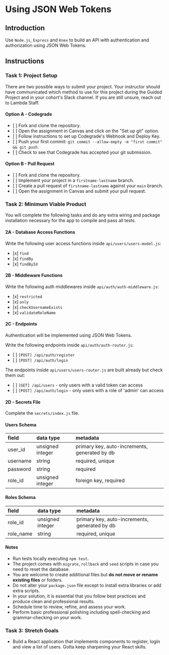 # Using JSON Web Tokens

## Introduction

Use `Node.js`, `Express` and `Knex` to build an API with authentication and authorization using JSON Web Tokens.

## Instructions

### Task 1: Project Setup

There are two possible ways to submit your project. Your instructor should have communicated which method to use for this project during the Guided Project and in your cohort's Slack channel. If you are still unsure, reach out to Lambda Staff.

#### Option A - Codegrade

-    [ ] Fork and clone the repository.
-    [ ] Open the assignment in Canvas and click on the "Set up git" option.
-    [ ] Follow instructions to set up Codegrade's Webhook and Deploy Key.
-    [ ] Push your first commit: `git commit --allow-empty -m "first commit" && git push`.
-    [ ] Check to see that Codegrade has accepted your git submission.

#### Option B - Pull Request

-    [ ] Fork and clone the repository.
-    [ ] Implement your project in a `firstname-lastname` branch.
-    [ ] Create a pull request of `firstname-lastname` against your `main` branch.
-    [ ] Open the assignment in Canvas and submit your pull request.

### Task 2: Minimum Viable Product

You will complete the following tasks and do any extra wiring and package installation necessary for the app to compile and pass all tests.

#### 2A - Database Access Functions

Write the following user access functions inside `api/users/users-model.js`:

-    [x] `find`
-    [x] `findBy`
-    [x] `findById`

#### 2B - Middleware Functions

Write the following auth middlewares inside `api/auth/auth-middleware.js`:

-    [x] `restricted`
-    [x] `only`
-    [x] `checkUsernameExists`
-    [x] `validateRoleName`

#### 2C - Endpoints

Authentication will be implemented using JSON Web Tokens.

Write the following endpoints inside `api/auth/auth-router.js`:

-    [ ] `[POST] /api/auth/register`
-    [ ] `[POST] /api/auth/login`

The endpoints inside `api/users/users-router.js` are built already but check them out:

-    [ ] `[GET] /api/users` - only users with a valid token can access
-    [ ] `[POST] /api/auth/login` - only users with a role of 'admin' can access

#### 2D - Secrets File

Complete the `secrets/index.js` file.

#### Users Schema

| field    | data type        | metadata                                      |
| :------- | :--------------- | :-------------------------------------------- |
| user_id  | unsigned integer | primary key, auto-increments, generated by db |
| username | string           | required, unique                              |
| password | string           | required                                      |
| role_id  | unsigned integer | foreign key, required                         |

#### Roles Schema

| field     | data type        | metadata                                      |
| :-------- | :--------------- | :-------------------------------------------- |
| role_id   | unsigned integer | primary key, auto-increments, generated by db |
| role_name | string           | required, unique                              |

#### Notes

-    Run tests locally executing `npm test`.
-    The project comes with `migrate`, `rollback` and `seed` scripts in case you need to reset the database.
-    You are welcome to create additional files but **do not move or rename existing files** or folders.
-    Do not alter your `package.json` file except to install extra libraries or add extra scripts.
-    In your solution, it is essential that you follow best practices and produce clean and professional results.
-    Schedule time to review, refine, and assess your work.
-    Perform basic professional polishing including spell-checking and grammar-checking on your work.

### Task 3: Stretch Goals

-    Build a React application that implements components to register, login and view a list of users. Gotta keep sharpening your React skills.
